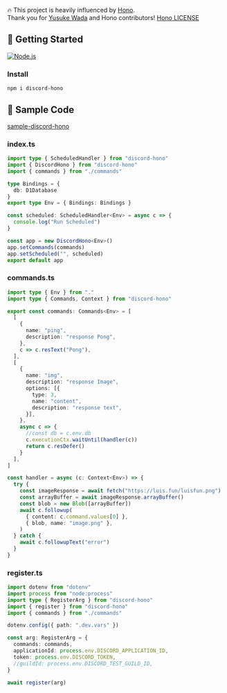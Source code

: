 
🔥 This project is heavily influenced by [Hono](https://github.com/honojs/hono).  
Thank you for [Yusuke Wada](https://github.com/yusukebe) and Hono contributors! [Hono LICENSE](https://github.com/honojs/hono/blob/main/LICENSE)

## 🚀 Getting Started

[<img alt="Node.js" src="https://img.shields.io/badge/Node.js-20.x-%23339933?logo=Node.js" />](https://nodejs.org)

### Install

```shell
npm i discord-hono
```

## 📑 Sample Code

[sample-discord-hono](https://github.com/LuisFun/sample-discord-hono)

### index.ts

```ts
import type { ScheduledHandler } from "discord-hono"
import { DiscordHono } from "discord-hono"
import { commands } from "./commands"

type Bindings = {
  db: D1Database
}
export type Env = { Bindings: Bindings }

const scheduled: ScheduledHandler<Env> = async c => {
  console.log("Run Scheduled")
}

const app = new DiscordHono<Env>()
app.setCommands(commands)
app.setScheduled("", scheduled)
export default app
```

### commands.ts

```ts
import type { Env } from "."
import type { Commands, Context } from "discord-hono"

export const commands: Commands<Env> = [
  [
    {
      name: "ping",
      description: "response Pong",
    },
    c => c.resText("Pong"),
  ],
  [
    {
      name: "img",
      description: "response Image",
      options: [{
        type: 3,
        name: "content",
        description: "response text",
      }],
    },
    async c => {
      //const db = c.env.db
      c.executionCtx.waitUntil(handler(c))
      return c.resDefer()
    }
  ],
]

const handler = async (c: Context<Env>) => {
  try {
    const imageResponse = await fetch("https://luis.fun/luisfun.png")
    const arrayBuffer = await imageResponse.arrayBuffer()
    const blob = new Blob([arrayBuffer])
    await c.followup(
      { content: c.command.values[0] },
      { blob, name: "image.png" },
    )
  } catch {
    await c.followupText("error")
  }
}
```

### register.ts

```ts
import dotenv from "dotenv"
import process from "node:process"
import type { RegisterArg } from "discord-hono"
import { register } from "discord-hono"
import { commands } from "./commands"

dotenv.config({ path: ".dev.vars" })

const arg: RegisterArg = {
  commands: commands,
  applicationId: process.env.DISCORD_APPLICATION_ID,
  token: process.env.DISCORD_TOKEN,
  //guildId: process.env.DISCORD_TEST_GUILD_ID,
}

await register(arg)
```
